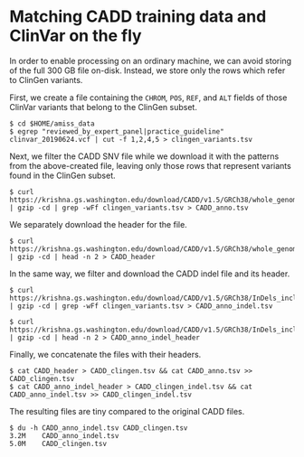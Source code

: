 # Matching CADD training data and ClinVar on the fly

In order to enable processing on an ordinary machine, we can avoid storing of the full 300 GB file on-disk.
Instead, we store only the rows which refer to ClinGen variants.

First, we create a file containing the `CHROM`, `POS`, `REF`, and `ALT` fields of those ClinVar variants that belong to the ClinGen subset.

```
$ cd $HOME/amiss_data
$ egrep "reviewed_by_expert_panel|practice_guideline" clinvar_20190624.vcf | cut -f 1,2,4,5 > clingen_variants.tsv
```

Next, we filter the CADD SNV file while we download it with the patterns from the above-created file, leaving only those rows that represent variants found in the ClinGen subset.

```
$ curl https://krishna.gs.washington.edu/download/CADD/v1.5/GRCh38/whole_genome_SNVs_inclAnno.tsv.gz  | gzip -cd | grep -wFf clingen_variants.tsv > CADD_anno.tsv
```

We separately download the header for the file.

```
$ curl https://krishna.gs.washington.edu/download/CADD/v1.5/GRCh38/whole_genome_SNVs_inclAnno.tsv.gz  | gzip -cd | head -n 2 > CADD_header
```

In the same way, we filter and download the CADD indel file and its header.
```
$ curl https://krishna.gs.washington.edu/download/CADD/v1.5/GRCh38/InDels_inclAnno.tsv.gz  | gzip -cd | grep -wFf clingen_variants.tsv > CADD_anno_indel.tsv
```

```
$ curl https://krishna.gs.washington.edu/download/CADD/v1.5/GRCh38/InDels_inclAnno.tsv.gz  | gzip -cd | head -n 2 > CADD_anno_indel_header
```

Finally, we concatenate the files with their headers.

```
$ cat CADD_header > CADD_clingen.tsv && cat CADD_anno.tsv >> CADD_clingen.tsv
$ cat CADD_anno_indel_header > CADD_clingen_indel.tsv && cat CADD_anno_indel.tsv >> CADD_clingen_indel.tsv
```

The resulting files are tiny compared to the original CADD files.

```
$ du -h CADD_anno_indel.tsv CADD_clingen.tsv
3.2M	CADD_anno_indel.tsv
5.0M	CADD_clingen.tsv
```
